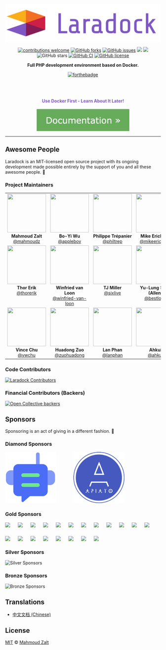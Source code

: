 <p align="center">
    <img src="/.github/home-page-images/laradock-logo.jpg?raw=true" alt="Laradock Logo"/>
</p>

<p align="center">
   <a href="https://laradock.io/contributing"><img src="https://img.shields.io/badge/contributions-welcome-brightgreen.svg?style=flat" alt="contributions welcome"></a>
   <a href="https://github.com/laradock/laradock/network"><img src="https://img.shields.io/github/forks/laradock/laradock.svg" alt="GitHub forks"></a>
   <a href="https://github.com/laradock/laradock/issues"><img src="https://img.shields.io/github/issues/laradock/laradock.svg" alt="GitHub issues"></a>
   <a href="https://github.com/laradock/laradock/stargazers"><a href="#backers" alt="sponsors on Open Collective"><img src="https://opencollective.com/laradock/backers/badge.svg" /></a> <a href="#sponsors" alt="Sponsors on Open Collective"><img src="https://opencollective.com/laradock/sponsors/badge.svg" /></a> <img src="https://img.shields.io/github/stars/laradock/laradock.svg" alt="GitHub stars"></a>
   <a href="https://github.com/laradock/laradock/actions/workflows/main-ci.yml"><img src="https://github.com/laradock/laradock/actions/workflows/main-ci.yml/badge.svg" alt="GitHub CI"></a>
   <a href="https://raw.githubusercontent.com/laradock/laradock/master/LICENSE"><img src="https://img.shields.io/badge/license-MIT-blue.svg" alt="GitHub license"></a>
</p>

<p align="center"><b>Full PHP development environment based on Docker.</b></p>

<p align="center">
    <a href="https://zalt.me"><img src="http://forthebadge.com/images/badges/built-by-developers.svg" alt="forthebadge" width="180"></a>
</p>

<br>
<br>

<h4 align="center" style="color:#7d58c2">Use Docker First - Learn About It Later!</h4>

<p align="center">
	<a href="https://laradock.io">
	   <img src="https://raw.githubusercontent.com/laradock/laradock/master/.github/home-page-images/documentation-button.png" width="300px" alt="Laradock Documentation"/>
	</a>
</p>


---


## Awesome People

Laradock is an MIT-licensed open source project with its ongoing development made possible entirely by the support of you and all these awesome people. 💜



### Project Maintainers

<table>
  <tbody>
    <tr>
        <td align="center" valign="top">
            <img width="125" height="125" src="https://github.com/mahmoudz.png?s=150">
            <br>
            <strong>Mahmoud Zalt</strong>
            <br>
            <a href="https://github.com/Mahmoudz">@mahmoudz</a>
        </td>
        <td align="center" valign="top">
            <img width="125" height="125" src="https://github.com/appleboy.png?s=150">
            <br>
            <strong>Bo-Yi Wu</strong>
            <br>
            <a href="https://github.com/appleboy">@appleboy</a>
        </td>
        <td align="center" valign="top">
            <img width="125" height="125" src="https://github.com/philtrep.png?s=150">
            <br>
            <strong>Philippe Trépanier</strong>
            <br>
            <a href="https://github.com/philtrep">@philtrep</a>
        </td>
        <td align="center" valign="top">
            <img width="125" height="125" src="https://github.com/mikeerickson.png?s=150">
            <br>
            <strong>Mike Erickson</strong>
            <br>
            <a href="https://github.com/mikeerickson">@mikeerickson</a>
        </td>
        <td align="center" valign="top">
            <img width="125" height="125" src="https://github.com/zeroc0d3.png?s=150">
            <br>
            <strong>Dwi Fahni Denni</strong>
            <br>
            <a href="https://github.com/zeroc0d3">@zeroc0d3</a>
        </td>
     </tr>
     <tr>
        <td align="center" valign="top">
            <img width="125" height="125" src="https://github.com/thorerik.png?s=150">
            <br>
            <strong>Thor Erik</strong>
            <br>
            <a href="https://github.com/thorerik">@thorerik</a>
        </td>
        <td align="center" valign="top">
            <img width="125" height="125" src="https://github.com/winfried-van-loon.png?s=150">
            <br>
            <strong>Winfried van Loon</strong>
            <br>
            <a href="https://github.com/winfried-van-loon">@winfried-van-loon</a>
        </td>
        <td align="center" valign="top">
            <img width="125" height="125" src="https://github.com/sixlive.png?s=150">
            <br>
            <strong>TJ Miller</strong>
            <br>
            <a href="https://github.com/sixlive">@sixlive</a>
        </td>
        <td align="center" valign="top">
            <img width="125" height="125" src="https://github.com/bestlong.png?s=150">
            <br>
            <strong>Yu-Lung Shao (Allen)</strong>
            <br>
            <a href="https://github.com/bestlong">@bestlong</a>
        </td>
        <td align="center" valign="top">
            <img width="125" height="125" src="https://github.com/urukalo.png?s=150">
            <br>
            <strong>Milan Urukalo</strong>
            <br>
            <a href="https://github.com/urukalo">@urukalo</a>
        </td>
     </tr>
     <tr>
        <td align="center" valign="top">
            <img width="125" height="125" src="https://github.com/vwchu.png?s=150">
            <br>
            <strong>Vince Chu</strong>
            <br>
            <a href="https://github.com/vwchu">@vwchu</a>
        </td>
        <td align="center" valign="top">
            <img width="125" height="125" src="https://github.com/zuohuadong.png?s=150">
            <br>
            <strong>Huadong Zuo</strong>
            <br>
            <a href="https://github.com/zuohuadong">@zuohuadong</a>
        </td>
        <td align="center" valign="top">
            <img width="125" height="125" src="https://github.com/lanphan.png?s=150">
            <br>
            <strong>Lan Phan</strong>
            <br>
            <a href="https://github.com/lanphan">@lanphan</a>
        </td>
        <td align="center" valign="top">
            <img width="125" height="125" src="https://github.com/ahkui.png?s=150">
            <br>
            <strong>Ahkui</strong>
            <br>
            <a href="https://github.com/ahkui">@ahkui</a>
        </td>
        <td align="center" valign="top">
            <img width="125" height="125" src="https://raw.githubusercontent.com/laradock/laradock/master/.github/home-page-images/join-us.png">
            <br>
            <strong>< Join Us ></strong>
            <br>
            <a href="https://github.com/laradock">@laradock</a>
        </td>
     </tr>
  </tbody>
</table>


### Code Contributors

[![Laradock Contributors](https://opencollective.com/laradock/contributors.svg?width=890&button=false&isActive=true)](https://github.com/laradock/laradock/graphs/contributors)

### Financial Contributors (Backers)

[![Open Collective backers](https://opencollective.com/laradock/tiers/awesome-backers.svg?width=800&avatarHeight=65&button=false&isActive=true)](https://opencollective.com/laradock#contributors)




## Sponsors

Sponsoring is an act of giving in a different fashion. 🌱

### Diamond Sponsors

<p align="left">
  <a href="https://smart.sista.ai/?utm_source=docs_laradock&utm_medium=sponsor&utm_campaign=github_readme_page" target="_blank"><img src="https://raw.githubusercontent.com/laradock/laradock/master/.github/home-page-images/custom-sponsors/sista-ai-icon.png" height="165px" alt="Sista AI - Plug-and-Play AI Assistant." style="margin-right: 4em;"></a><a href="http://apiato.io/" target="_blank"><img src="https://raw.githubusercontent.com/laradock/laradock/master/.github/home-page-images/custom-sponsors/apiato.png" height="165px" alt="Apiato - A powerful PHP framework for building scalable, enterprise-grade APIs!"></a>
</p>


### Gold Sponsors

<div style="display: flex; flex-wrap: wrap; gap: 25px; justify-content: left; align-items: left;">
  <a href="https://opencollective.com/laradock/tiers/gold-sponsors/0/website" target="_blank" rel="sponsored"><img src="https://opencollective.com/laradock/tiers/gold-sponsors/0/avatar.svg?avatarHeight=100" height="115" /></a>
  <a href="https://opencollective.com/laradock/tiers/gold-sponsors/1/website" target="_blank" rel="sponsored"><img src="https://opencollective.com/laradock/tiers/gold-sponsors/1/avatar.svg?avatarHeight=100" height="115" /></a>
  <a href="https://opencollective.com/laradock/tiers/gold-sponsors/2/website" target="_blank" rel="sponsored"><img src="https://opencollective.com/laradock/tiers/gold-sponsors/2/avatar.svg?avatarHeight=100" height="115" /></a>
  <a href="https://opencollective.com/laradock/tiers/gold-sponsors/3/website" target="_blank" rel="sponsored"><img src="https://opencollective.com/laradock/tiers/gold-sponsors/3/avatar.svg?avatarHeight=100" height="115" /></a>
  <a href="https://opencollective.com/laradock/tiers/gold-sponsors/4/website" target="_blank" rel="sponsored"><img src="https://opencollective.com/laradock/tiers/gold-sponsors/4/avatar.svg?avatarHeight=100" height="115" /></a>
  <a href="https://opencollective.com/laradock/tiers/gold-sponsors/5/website" target="_blank" rel="sponsored"><img src="https://opencollective.com/laradock/tiers/gold-sponsors/5/avatar.svg?avatarHeight=100" height="115" /></a>
  <a href="https://opencollective.com/laradock/tiers/gold-sponsors/6/website" target="_blank" rel="sponsored"><img src="https://opencollective.com/laradock/tiers/gold-sponsors/6/avatar.svg?avatarHeight=100" height="115" /></a>
  <a href="https://opencollective.com/laradock/tiers/gold-sponsors/7/website" target="_blank" rel="sponsored"><img src="https://opencollective.com/laradock/tiers/gold-sponsors/7/avatar.svg?avatarHeight=100" height="115" /></a>
  <a href="https://opencollective.com/laradock/tiers/gold-sponsors/8/website" target="_blank" rel="sponsored"><img src="https://opencollective.com/laradock/tiers/gold-sponsors/8/avatar.svg?avatarHeight=100" height="115" /></a>
  <a href="https://opencollective.com/laradock/tiers/gold-sponsors/9/website" target="_blank" rel="sponsored"><img src="https://opencollective.com/laradock/tiers/gold-sponsors/9/avatar.svg?avatarHeight=100" height="115" /></a>
  <a href="https://opencollective.com/laradock/tiers/gold-sponsors/10/website" target="_blank" rel="sponsored"><img src="https://opencollective.com/laradock/tiers/gold-sponsors/10/avatar.svg?avatarHeight=100" height="115" /></a>
  <a href="https://opencollective.com/laradock/tiers/gold-sponsors/11/website" target="_blank" rel="sponsored"><img src="https://opencollective.com/laradock/tiers/gold-sponsors/11/avatar.svg?avatarHeight=100" height="115" /></a>
  <a href="https://opencollective.com/laradock/tiers/gold-sponsors/12/website" target="_blank" rel="sponsored"><img src="https://opencollective.com/laradock/tiers/gold-sponsors/12/avatar.svg?avatarHeight=100" height="115" /></a>
  <a href="https://opencollective.com/laradock/tiers/gold-sponsors/13/website" target="_blank" rel="sponsored"><img src="https://opencollective.com/laradock/tiers/gold-sponsors/13/avatar.svg?avatarHeight=100" height="115" /></a>
  <a href="https://opencollective.com/laradock/tiers/gold-sponsors/14/website" target="_blank" rel="sponsored"><img src="https://opencollective.com/laradock/tiers/gold-sponsors/14/avatar.svg?avatarHeight=100" height="115" /></a>
  <a href="https://opencollective.com/laradock/tiers/gold-sponsors/15/website" target="_blank" rel="sponsored"><img src="https://opencollective.com/laradock/tiers/gold-sponsors/15/avatar.svg?avatarHeight=100" height="115" /></a>
  <a href="https://opencollective.com/laradock/tiers/gold-sponsors/16/website" target="_blank" rel="sponsored"><img src="https://opencollective.com/laradock/tiers/gold-sponsors/16/avatar.svg?avatarHeight=100" height="115" /></a>
  <a href="https://opencollective.com/laradock/tiers/gold-sponsors/17/website" target="_blank" rel="sponsored"><img src="https://opencollective.com/laradock/tiers/gold-sponsors/17/avatar.svg?avatarHeight=100" height="115" /></a>
  <a href="https://opencollective.com/laradock/tiers/gold-sponsors/18/website" target="_blank" rel="sponsored"><img src="https://opencollective.com/laradock/tiers/gold-sponsors/18/avatar.svg?avatarHeight=100" height="115" /></a>
  <a href="https://opencollective.com/laradock/tiers/gold-sponsors/19/website" target="_blank" rel="sponsored"><img src="https://opencollective.com/laradock/tiers/gold-sponsors/19/avatar.svg?avatarHeight=100" height="115" /></a>
</div>

### Silver Sponsors

![Silver Sponsors](https://opencollective.com/laradock/tiers/silver-sponsors.svg?avatarHeight=90&width=800&format=svg&button=false&background=%231B1B1D)

### Bronze Sponsors

![Bronze Sponsors](https://opencollective.com/laradock/tiers/bronze-sponsors.svg?avatarHeight=65&width=800&format=svg&button=false&background=%231B1B1D)


## Translations

- [中文文档 (Chinese)](./README-zh.md)

## License

[MIT](https://github.com/laradock/laradock/blob/master/LICENSE) © [Mahmoud Zalt](https://zalt.me/)
